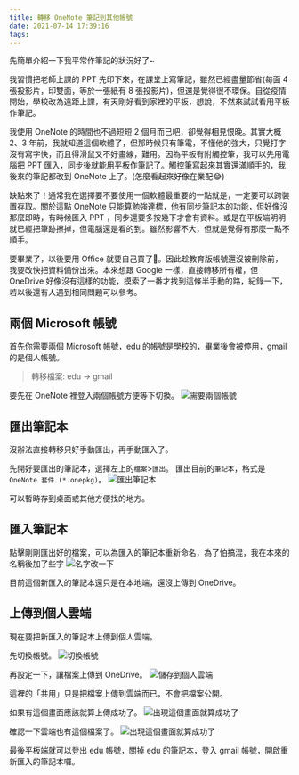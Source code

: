 ```yaml
---
title: 轉移 OneNote 筆記到其他帳號
date: 2021-07-14 17:39:16
tags:
---
```


先簡單介紹一下我平常作筆記的狀況好了~

我習慣把老師上課的 PPT 先印下來，在課堂上寫筆記，雖然已經盡量節省(每面 4 張投影片，印雙面，等於一張紙有 8 張投影片)，但還是覺得很不環保。自從疫情開始，學校改為遠距上課，有天剛好看到家裡的平板，想說，不然來試試看用平板作筆記。
<!-- more -->
我使用 OneNote 的時間也不過短短 2 個月而已吧，卻覺得相見恨晚。其實大概 2、3 年前，我就知道這個軟體了，但那時候只有筆電，不懂他的強大，只覺打字沒有寫字快，而且得滑鼠又不好畫線，難用。因為平板有附觸控筆，我可以先用電腦把 PPT 匯入，同步後就能用平板作筆記了。觸控筆寫起來其實還滿順手的，我後來的筆記都改到 OneNote 上了。(~~怎麼看起來好像在業配😂~~)

缺點來了！通常我在選擇要不要使用一個軟體最重要的一點就是，一定要可以跨裝置存取。關於這點 OneNote 只能算勉強達標，他有同步筆記本的功能，但好像沒那麼即時，有時候匯入 PPT ，同步還要多按幾下才會有資料。或是在平板端明明就已經把筆跡擦掉，但電腦還是看的到。雖然影響不大，但就是覺得有那麼一點不順手。

要畢業了，以後要用 Office 就要自己買了🙁。因此趁教育版帳號還沒被刪除前，我要改快把資料備份出來。本來想跟 Google 一樣，直接轉移所有權，但 OneDrive 好像沒有這樣的功能，摸索了一番才找到這條半手動的路，紀錄一下，若以後還有人遇到相同問題可以參考。

## 兩個 Microsoft 帳號
首先你需要兩個 Microsoft 帳號，edu 的帳號是學校的，畢業後會被停用，gmail 的是個人帳號。

> 轉移檔案: edu -> gmail

要先在 OneNote 裡登入兩個帳號方便等下切換。
![需要兩個帳號](需要兩個帳號.png)

## 匯出筆記本
沒辦法直接轉移只好手動匯出，再手動匯入了。

先開好要匯出的筆記本，選擇左上的`檔案`>`匯出`。
匯出目前的`筆記本`，格式是`OneNote 套件 (*.onepkg)`。
![匯出筆記本](匯出筆記本.png)

可以暫時存到桌面或其他方便找的地方。

## 匯入筆記本
點擊剛剛匯出好的檔案，可以為匯入的筆記本重新命名，為了怕搞混，我在本來的名稱後加了些字
![名字改一下](名字改一下.png)

目前這個新匯入的筆記本還只是在本地端，還沒上傳到 OneDrive。

## 上傳到個人雲端
現在要把新匯入的筆記本上傳到個人雲端。

先切換帳號。
![切換帳號](切換帳號.png)

再設定一下，讓檔案上傳到 OneDrive。
![儲存到個人雲端](儲存到個人雲端.png)

這裡的「共用」只是把檔案上傳到雲端而已，不會把檔案公開。

如果有這個畫面應該就算上傳成功了。
![出現這個畫面就算成功了](出現這個畫面就算成功了.png)

確認一下雲端也有這個檔案了。
![出現這個畫面就算成功了](出現這個畫面就算成功了.png)

最後平板端就可以登出 edu 帳號，關掉 edu 的筆記本，登入 gmail 帳號，開啟重新匯入的筆記本囉。
